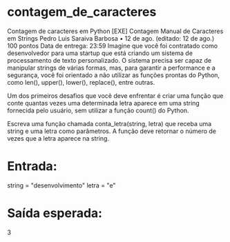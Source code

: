 # contagem_de_caracteres
Contagem de caracteres em Python
[EXE] Contagem Manual de Caracteres em Strings
Pedro Luis Saraiva Barbosa
•
12 de ago. (editado: 12 de ago.)
100 pontos
Data de entrega: 23:59
Imagine que você foi contratado como desenvolvedor para uma startup que está criando um sistema de processamento de texto personalizado. O sistema precisa ser capaz de manipular strings de várias formas, mas, para garantir a performance e a segurança, você foi orientado a não utilizar as funções prontas do Python, como len(), upper(), lower(), replace(), entre outras.

 Um dos primeiros desafios que você deve enfrentar é criar uma função que conte quantas vezes uma determinada letra aparece em uma string fornecida pelo usuário, sem utilizar a função count() do Python.

Escreva uma função chamada conta_letra(string, letra) que receba uma string e uma letra como parâmetros. A função deve retornar o número de vezes que a letra aparece na string. 

# Entrada:
string = "desenvolvimento"
letra = "e"

# Saída esperada:
3

